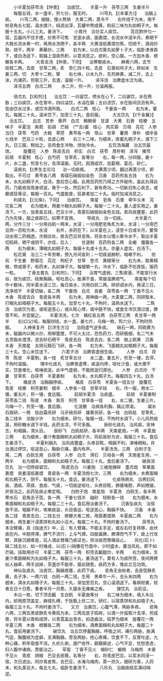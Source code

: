 <!-- { "loadSidebar": true } -->
　　小半夏加茯苓汤 【仲景】 　治痰饮。　　半夏一升　茯苓三两　生姜半斤
　　每服五钱，水一盏半，煎七分，服无时。
　　川芎丸 【《本事方》】 　治膈上痰。　　川芎二两，细銼，慢火熬熟　大黄二两，蒸令干　　右件焙干为末，用不蛀皂角五七挺，温水揉汁，绢滤出滓，瓦罐中熬成膏，和前二味为丸如桐子大。每服十五丸，小儿三丸，姜汤下。
　　小胃丹　治壮实人痰饮。
　　芫花酢拌匀一宿，瓦器内不住手搅，炒黑不可焦　甘遂水调，面裹煨，长流水中浸半月，煮晒干　大戟长流水煮一时，再用水洗晒干，各半两　大黄湿纸裹煨勿焦，切焙干，酒润炒熟，焙干，两半　黄蘗炒，三两　　右为末，以白朮膏丸如萝卜子大，临卧津液吞下，或白汤送下，取膈上湿痰热积，以意消息之。欲利，空心服。一方加木香、槟榔各半两。
　　大青龙汤 【仲景，下同】 　治寒郁痰水。　　麻黄六两，去节　桂枝二两，去皮　甘草二两，炙　杏仁四十粒，去皮　石膏如鸡子大，碎如米　生姜三两，切　大枣十二枚，擘　　右七味，以水九升，先煎麻黄，减二升，去上沫，内诸药，煎取三升，去渣，温服一升。
　　泽泻汤　治脾虚水泛为痰。
　　泽泻五两　白朮二两
　　水二升，煎一升，分温再服。

　　倍朮丸 【《和剂》】 　治五饮：一曰留饮，停水在心下，二曰澼饮，水在两胁；三曰痰饮，水在胃中，四曰溢饮，水溢在膈；五曰流饮，水在胁间沥沥有声。皆由饮水过多，或饮冷酒所致。　　白朮二两　桂心　干姜各一两
　　右为末，蜜丸，每服二十丸，温米饮下，加至三十丸，食前服。
　　大五饮丸 【《千金翼》】 　治五饮。　　远志　苦参　藜芦　白朮　鰞鲗骨　甘遂　大黄　石膏　桔梗　五味子　半夏泡　紫菀　前胡　芒硝　(艹舌)蒌　桂心　肉苁蓉　贝母　芫花　人参　当归　茯苓　芍药　大戟　葶苈　黄芩各一两　常山　甘草　薯蓣　厚朴　细辛各七钱半　巴豆三十粒，去皮心熬　　右三十二味，为细末，炼蜜丸桐子大，酒下三丸，日三服，稍加之。忌肉食生冷物、饧饴冷水。
　　五饮汤海藏　治五饮最效。
　　旋覆花　人参　陈皮去白　枳实　白朮　茯苓　厚朴制　泽泻　猪苓　前胡　半夏制　桂心　白芍药　甘草炙，各等分　　右，每一两，分四服，姜十片，水二盏，煎至七分，去滓温服，无时。因酒成饮，加葛根、葛花、砂仁。
　　滚痰丸 【《养生主论》】 　治一切痰病。　　大黄蒸少顷，翻过再蒸少顷，即取出，不可过　黄芩各八两　青礞石硝煅如金色　沉香　百药煎各五钱　　右为末，水丸如桐子大，白汤，食后空心服。此用百药煎乃得之方外秘传。盖此丸得此药，乃能收敛周身顽涎，聚于一处，然后利下，甚有奇功。一切新旧失心丧志，或癫或狂等证，每服一百丸。气盛能食，狂甚者加二十丸。临时加减消息之。
　　利痰丸 【《元珠》，下同】 　治痰饮。　　南星　皂角　石膏　牵牛头末　芫花各二两　　右为细末，用姜汁糊丸如桐子大。每服一二十丸，量人虚实用之，姜汤下。一方，加青盐五钱，巴豆少许，青蒙石硝煅如金色五钱。若风痰壅塞，此药乃为先锋，服之痰即已。如寒不宜用。
　　导痰丸　治一切痰。
　　大半夏六两，分作三分：一分用白矾一两末，水浸；一分用肥皂角炙为末，水浸；一分用巴豆肉一百粒为末，水浸　　右件，余药在下，以半夏在上，浸至十日或半月，要常动水用二药相透，次相合处，拣去巴豆并皂角，将余水以慢火煮令水干，取出半夏切捣碎，晒干或阴干，亦佳，后入：　　甘遂制　百药煎各二两　全蝎　僵蚕各一两　　右为细末，薄糊丸如桐子大。每服十丸或十五丸，亦量人虚实，白汤下。
　　松花膏　治三二十年劳嗽，预九月间宣利；一切痰涎肺积，喘嗽不利。　　防风　干生姜　野菊花　芫花　枸杞子　甘草　苍朮　黄精等分　　右为末，取黄精根，熬成膏子，和药末，丸如弹子大。每细嚼一丸，冷水下，临卧不吃夜饭，服药一粒。
　　丁香五套丸 【《和剂》，下同】 　治胃气虚弱，三焦痞濇，不能宣行水谷，故为痰饮，结聚胸膈，呕吐恶心，胀满不食，常服温脾顺气。　　南星每个切作十数块，同半夏水浸三日，每日易水，次用白矾二两，碎研调水内，再浸三日，洗净焙干　半夏切破，各二两　干姜炮　白朮　良姜　茯苓各一两　丁香不见火　木香　陈皮去白　青皮各半两　　右为末，用神曲一两，大麦糵二两，同研取末，打糊丸如梧桐子大。每服五十丸，加至七十丸，不拘时，温熟水送下。
　　二陈汤　治痰饮为患，或呕逆恶心，或头眩心悸，或中脘不快，或食生冷饮酒过度，脾胃不和，并宜服之。　　半夏汤洗，七次　橘红各五两　白茯苓三两　炙甘草一两半　　右(口父)咀，每服四钱，水一盏，姜七片，乌梅一枚，煎六分，不拘时热服。
　　入神来复丹 【《济生方》】 　治阳虚气逆多痰。　　硝石一两，同硫黄为末，磁器内以微火炒，用柳篦搅，不可火太过，恐伤药力，而研极细，名二气末　五灵脂水澄清，滤去砂石晒干　青皮去白　陈皮去白，各二两　舶上硫黄　沉香　木香　天南星　太阴元精石飞研，各一两　　右为末，飞面糊丸如梧桐子大。每服三十丸，空心米饮送下。
　　六君子汤　治脾胃虚弱生痰。
　　人参　白朮　茯苓　陈皮　半夏制，各一钱　炙甘草五分　　水二盏，姜五片，煎至一锺，去滓，不拘时温服。
　　理中化痰丸　治脾胃虚寒，痰涎内停，呕吐少食，或大便不实，饮食难化，咳唾痰涎，此中气虚弱，不能统涎归源也。　　人参　白朮炒　干姜　甘草炙　白茯苓　半夏姜制　　右为末，水丸桐子大。每服四五十丸，白汤下。
　　橘皮汤　治胸膈停痰。
　　橘皮　白茯苓　半夏各一钱五分　旋覆花　青皮　桔梗　枳壳姜制　细辛　人参各一钱　甘草半钱　　右，作一服，用水二锺，姜五片，煎一锺，食远服。
　　前胡半夏汤　治痰盛。
　　前胡　半夏姜制　茯苓各二钱　陈皮　木香　紫苏　枳壳　甘草各一钱　　右，水二锺，生姜三片，乌梅一个，煎至一锺，食远服。
　　化涎散　治病各利胸，膈止烦渴。
　　凝水石煅研，一两　铅白霜另研　马牙硝另研　雄黄另研，各一钱　白矾枯　甘草炙，各二钱半　龙脑少许　　右为细末，研匀，每服一钱，不拘时水调下。小儿风热痰涎，用砂糖水调下半钱。此药太凉，不可多服。
　　辰砂化痰丸　治风痰，安神志，利咽膈，清头目。　　辰砂飞　白矾枯研，各半两　天南星炮，一两　半夏曲三两　　右为细末，姜汁煮面糊和丸如桐子大，同前辰砂为衣，每服三十丸，食后生姜汤下。
　　半夏利膈丸　治风痰壅盛，头疼目眩，咽膈不利，涕唾稠粘，并治酒过停饮，呕逆恶心，胸胁引痛，腹内有声。　　半夏汤洗，三两　白附子生用，二两　白矾生用　白茯苓　人参　白朮　滑石　贝母各一两　天南星生用，一两半　　右为细末，面糊和丸如梧子大。每服三十丸，食后姜汤下。
　　破痰消饮丸　治一切停痰留饮。
　　陈皮去白　川姜炮　三棱炮捶碎　蓬朮炮　草果面裹煨　良姜湿纸裹煨　青皮各一两　半夏汤炮七次，三两　　右为细末，水煮面糊和丸桐子大，阴干。每服五十丸，食远，姜汤送下。
　　化痰铁刷丸　治男妇风痰、酒痰、茶痰、食痰、气痰，一切痰逆呕吐，头疼目眩，肺痿咯脓，声如拽锯，并皆治之。此药坠痰止嗽定喘。　　白附子炮　南星炮　半夏洗　白矾生，各半两　寒水石　皂角去子弦，各一两　干姜七钱半　硇砂　轻粉各一钱　　右为细末，水煮面糊和丸如梧子大。每服二三十丸，食后用淡姜汤下。
　　沉香坠痰丸　治宿食不消，咽膈不利，咳嗽痰涎，头目昏运，呕逆恶心，胸膈不快。　　沉香　木香各二钱　青皮去白，二钱五分　槟榔大者二枚，用面裹煨熟　半夏曲二两　　右为细末，用生姜汁浸蒸饼和丸如小豆大。每服二十丸，不拘时姜汤下。
　　茯苓丸　本治臂痛，具《指迷方》中，云：有人臂痛，不能主手足，或左右时复转移，由伏痰在内，中脘停滞，脾气不流行，上与气搏，四肢属脾，脾滞而气不下，故上行攻臂，其脉沉细者是，后人谓此臂痛乃痰证也，但治痰而臂痛自止。　　风化(石卜)硝二钱五分，如一时难成，以(石卜)硝撒在竹盘中，少时盛水，置当风处，即干如芒硝，括取用亦可　半夏二两　茯苓一两　枳壳去瓤麸炒，半两　　右为细末，生姜汁煮面糊和为丸如梧子大。每服三十丸，姜汤送下。累有人为痰所苦，夜间两臂如人抽牵，两手战掉，茶盏亦不能举，服此随愈。痰药方多，惟此立见功效。
　　神仙坠痰丸　治痰饮，胸膈痞塞，此药下痰。　　皂角无虫蛀者，去皮弦酥炙黄，去子净，一两六钱　白矾一两二钱，生用　黑牵牛一斤，去头末四两　　右为细末，滴水丸如梧子大。每服三十丸，渐加至百丸，空心温酒送下。看病轻重，轻者五日十日愈，重者半月一月愈。久服永无瘫痪之疾。
　　搜饮丸　治前证。
　　木瓜一枚，切下顶去瓤　生白矾　半夏曲等分　　右二味为细末，填入木瓜内，却用原顶盖定，麻缕扎缚，于饭甑上炊二次，研烂，以宿蒸饼和丸如梧子大。每服三五十丸，不拘时姜汤下。　　又方　治悬饮，心腹气滞，两胁多疼。　　皂角六两，三两去黑皮酥炙令黄捣为末，三两去皮子捣碎，以酒一升挼取汁去滓，煎成膏，将半夏以膏和成饼，以青蒿盖出青衣，如造曲法，捣罗为细末　旋覆花一两　半夏三两　木香　槟榔各二两　　右为细末，酒煮面糊和丸如桐子大。每服二十丸，食前用姜汤下。
　　破饮丸　治五饮停蓄胸膈，呼吸之间，痛引两胁，胀满气促，胸腹结为症癖，支满胸膈，旁及两胁，抢心疼痛，饮食不下，反胃吐逆，九种心痛，积年宿食不消，久疟久痢，遁尸疰忤，颠癎厥逆，心气不足，忧愁思虑，妇人腹中诸病，悉能治之。　　荜苃　丁香不见火　缩砂仁　蝎梢　乌梅肉　木香不见火　青皮　胡椒　巴豆去皮膜，名等分　　右，将青皮巴豆，以浆水同浸一宿，次日滤出，同炒青皮焦，去巴豆，水淹乌梅肉，蒸一炊久，细研为膏，入药末，和丸菉豆大，每五七丸，临卧生姜汤下。
　　八珍丸　治膈痰结实满闷喘逆。
